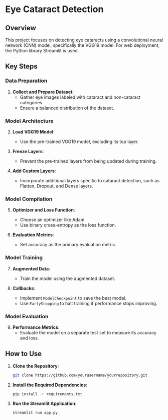 # Eye Cataract Detection

## Overview

This project focuses on detecting eye cataracts using a convolutional neural network (CNN) model, specifically the VGG19 model. For web deployment, the Python library Streamlit is used.

## Key Steps

### Data Preparation

1. **Collect and Prepare Dataset**: 
   - Gather eye images labeled with cataract and non-cataract categories.
   - Ensure a balanced distribution of the dataset.

### Model Architecture

2. **Load VGG19 Model**: 
   - Use the pre-trained VGG19 model, excluding its top layer.
   
3. **Freeze Layers**: 
   - Prevent the pre-trained layers from being updated during training.
   
4. **Add Custom Layers**: 
   - Incorporate additional layers specific to cataract detection, such as Flatten, Dropout, and Dense layers.

### Model Compilation

5. **Optimizer and Loss Function**: 
   - Choose an optimizer like Adam.
   - Use binary cross-entropy as the loss function.
   
6. **Evaluation Metrics**: 
   - Set accuracy as the primary evaluation metric.

### Model Training

7. **Augmented Data**: 
   - Train the model using the augmented dataset.
   
8. **Callbacks**: 
   - Implement `ModelCheckpoint` to save the best model.
   - Use `EarlyStopping` to halt training if performance stops improving.

### Model Evaluation

9. **Performance Metrics**: 
   - Evaluate the model on a separate test set to measure its accuracy and loss.

## How to Use

1. **Clone the Repository**:
    ```bash
    git clone https://github.com/yourusername/yourrepository.git
    ```

2. **Install the Required Dependencies**:
    ```bash
    pip install -r requirements.txt
    ```

3. **Run the Streamlit Application**:
    ```bash
    streamlit run app.py
    ```

